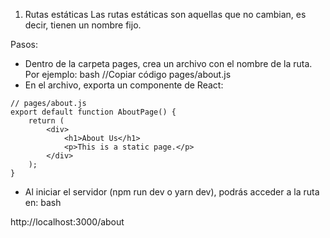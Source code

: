 1. Rutas estáticas
   Las rutas estáticas son aquellas que no cambian, es decir, tienen un nombre fijo.

Pasos:

-  Dentro de la carpeta pages, crea un archivo con el nombre de la ruta. Por ejemplo:
   bash
   //Copiar código
   pages/about.js
-  En el archivo, exporta un componente de React:

```
// pages/about.js
export default function AboutPage() {
    return (
        <div>
            <h1>About Us</h1>
            <p>This is a static page.</p>
        </div>
    );
}

```

-  Al iniciar el servidor (npm run dev o yarn dev), podrás acceder a la ruta en:
   bash

http://localhost:3000/about
